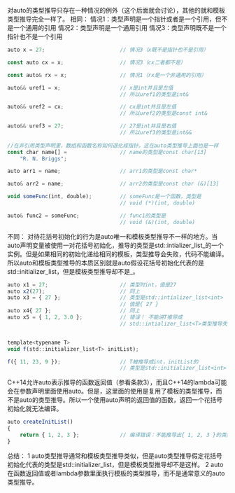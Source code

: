 对auto的类型推导只存在一种情况的例外（这个后面就会讨论），其他的就和模板类型推导完全一样了。
相同：
情况1：类型声明是一个指针或者是一个引用，但不是一个通用的引用
情况2：类型声明是一个通用引用
情况3：类型声明既不是一个指针也不是一个引用

```js
auto x = 27;                        // 情况3（x既不是指针也不是引用）

const auto cx = x;                  // 情况3（cx二者都不是）

const auto& rx = x;                 // 情况1（rx是一个非通用的引用）

auto&& uref1 = x;                   // x是int并且是左值
                                    // 所以uref1的类型是int&

auto&& uref2 = cx;                  // cx是int并且是左值
                                    // 所以uref2的类型是const int&

auto&& uref3 = 27;                  // 27是int并且是右值
                                    // 所以uref3的类型是int&&
                                    
//在非引用类型声明里，数组和函数名称如何退化成指针。这在auto类型推导上面也是一样     
const char name[] =                 // name的类型是const char[13] 
    "R. N. Briggs";

auto arr1 = name;                   // arr1的类型是const char*

auto& arr2 = name;                  // arr2的类型是const char (&)[13]

void someFunc(int, double);         // someFunc是一个函数，类型是
                                    // void (*)(int, double)

auto& func2 = someFunc;             // func1的类型是
                                    // void (&)(int, double)
```

不同：
对待花括号初始化的行为是auto唯一和模板类型推导不一样的地方。当auto声明变量被使用一对花括号初始化，推导的类型是std::intializer_list_的一个实例。但是如果相同的初始化递给相同的模板，类型推导会失败，代码不能编译。所以auto和模板类型推导的本质区别就是auto假设花括号初始化代表的是std::initializer_list，但是模板类型推导却不是_。

```js
auto x1 = 27;                       // 类型时int，值是27
auto x2(27);                        // 同上
auto x3 = { 27 };                   // 类型是std::intializer_list<int>
                                    // 值是{ 27 }
auto x4{ 27 };                      // 同上
auto x5 = { 1, 2, 3.0 };            // 错误！ 不能讲T推导成
                                    // std::intializer_list<T>类型推导失败是因为在花括号里面的数值并不是单一类型的。


template<typename T>
void f(std::initializer_list<T> initList);

f({ 11, 23, 9 });                   // T被推导成int，initList的
                                    // 类型是std::initializer_list<int>                                   
```

C++14允许auto表示推导的函数返回值（参看条款3），而且C++14的lambda可能会在参数声明里面使用auto。但是，这里面的使用是复用了模板的类型推导，而不是auto的类型推导。所以一个使用auto声明的返回值的函数，返回一个花括号初始化就无法编译。

```js
auto createInitList()
{
    return { 1, 2, 3 };             // 编译错误：不能推导出{ 1, 2, 3 }的类型
}
```

总结：
1 auto类型推导通常和模板类型推导类似，但是auto类型推导假定花括号初始化代表的类型是std::initializer_list，但是模板类型推导却不是这样。
2 auto在函数返回值或者lambda参数里面执行模板的类型推导，而不是通常意义的auto类型推导。